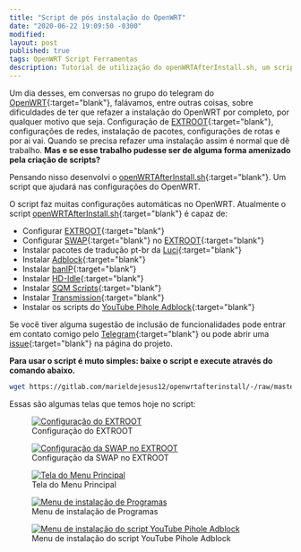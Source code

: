 ```yaml
---
title: "Script de pós instalação do OpenWRT"
date: "2020-06-22 19:09:50 -0300"
modified:
layout: post
published: true
tags: OpenWRT Script Ferramentas
description: Tutorial de utilização do openWRTAfterInstall.sh, um script de pós instalação do OpenWRT.
---
```


Um dia desses, em conversas no grupo do telegram do [OpenWRT](https://t.me/Openwrt_Lede_Librecmc_Brasil){:target="blank"}, falávamos, entre outras coisas, sobre dificuldades de ter que refazer a instalação do OpenWRT por completo, por qualquer motivo que seja. Configuração de [EXTROOT](https://openwrt.org/docs/guide-user/additional-software/extroot_configuration){:target="blank"}, configurações de redes, instalação de pacotes, configurações de rotas e por ai vai. Quando se precisa refazer uma instalação assim é normal que dê trabalho. **Mas e se esse trabalho pudesse ser de alguma forma amenizado pela criação de scripts?**

Pensando nisso desenvolvi o [openWRTAfterInstall.sh](https://gitlab.com/marieldejesus12/openwrtafterinstall){:target="blank"}. Um script que ajudará nas configurações do OpenWRT.

O script faz muitas configurações automáticas no OpenWRT. Atualmente o script [openWRTAfterInstall.sh](https://gitlab.com/marieldejesus12/openwrtafterinstall){:target="blank"} é capaz de:

- Configurar [EXTROOT](https://openwrt.org/docs/guide-user/additional-software/extroot_configuration){:target="blank"}
- Configurar [SWAP](https://openwrt.org/docs/guide-user/additional-software/extroot_configuration#devices_32_mb_ram){:target="blank"} no [EXTROOT](https://openwrt.org/docs/guide-user/additional-software/extroot_configuration){:target="blank"}
- Instalar pacotes de tradução pt-br da [Luci](https://openwrt.org/docs/guide-user/luci/start){:target="blank"}
- Instalar [Adblock](https://github.com/openwrt/packages/tree/master/net/adblock/files){:target="blank"}
- Instalar [banIP](https://github.com/openwrt/packages/tree/master/net/banip/files){:target="blank"}
- Instalar [HD-Idle](https://openwrt.org/docs/guide-user/storage/hd-idle){:target="blank"}
- Instalar [SQM Scripts](https://openwrt.org/docs/guide-user/network/traffic-shaping/sqm){:target="blank"}
- Instalar [Transmission](https://transmissionbt.com/){:target="blank"}
- Instalar os scripts do [YouTube Pihole Adblock](https://gitlab.com/marieldejesus12/youtube-pihole-adblock){:target="blank"}

Se você tiver alguma sugestão de inclusão de funcionalidades pode entrar em contato comigo pelo [Telegram](https://t.me/marieldejesus12){:target="blank"} ou pode abrir uma [issue](https://gitlab.com/marieldejesus12/openwrtafterinstall/-/issues/new){:target="blank"} na página do projeto.

**Para usar o script é muto simples: baixe o script e execute através do comando abaixo.**

```bash
wget https://gitlab.com/marieldejesus12/openwrtafterinstall/-/raw/master/openWRTAfterInstall.sh -O /tmp/openWRTAfterInstall.sh && sh /tmp/openWRTAfterInstall.sh
```

Essas são algumas telas que temos hoje no script:

<figure>
  <a href="https://i.imgur.com/hXsUbpN.png">
    <img src="https://i.imgur.com/hXsUbpN.png" alt="Configuração do EXTROOT">
  </a>
  <figcaption>Configuração do EXTROOT</figcaption>
</figure>
<figure>
  <a href="https://i.imgur.com/aLN110N.png">
    <img src="https://i.imgur.com/aLN110N.png" alt="Configuração da SWAP no EXTROOT">
  </a>
  <figcaption>Configuração da SWAP no EXTROOT</figcaption>
</figure>
<figure>
  <a href="https://i.imgur.com/B9FnR1D.png">
    <img src="https://i.imgur.com/B9FnR1D.png" alt="Tela do Menu Principal">
  </a>
  <figcaption>Tela do Menu Principal</figcaption>
</figure>
<figure>
  <a href="https://i.imgur.com/pmQE3x6.png">
    <img src="https://i.imgur.com/pmQE3x6.png" alt="Menu de instalação de Programas">
  </a>
  <figcaption>Menu de instalação de Programas</figcaption>
</figure>
<figure>
  <a href="https://i.imgur.com/O8eejC9.png">
    <img src="https://i.imgur.com/O8eejC9.png" alt="Menu de instalação do script YouTube Pihole Adblock">
  </a>
  <figcaption>Menu de instalação do script YouTube Pihole Adblock</figcaption>
</figure>
